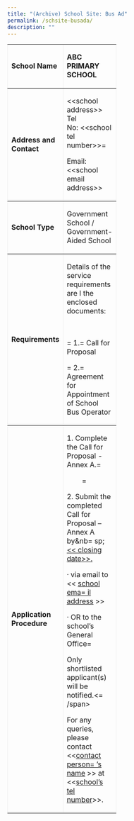 ```yaml
---
title: "(Archive) School Site: Bus Ad"
permalink: /schsite-busada/
description: ""
---
```

<table class="MsoTableGrid" border="1" cellspacing="0" cellpadding="0" style="border-collapse:collapse;border:none;mso-border-alt:solid windowtext .5pt;
 mso-yfti-tbllook:1184;mso-padding-alt:0cm 5.4pt 0cm 5.4pt">
 <tbody><tr style="3D'mso-yfti-irow:0;mso-yfti-firstrow:yes;height:22.85pt'">
  <td width="3D121" valign="3Dtop" style="3D'width:90.4pt;border:solid">
  <p class="3DMsoNormal"><b><span style="3D'font-size:11.0pt;font-family:&quot;Open">School Name</span></b></p>
  </td>
  <td width="3D472" style="3D'width:354.35pt;border:solid">
  <p class="3DMsoNormal"><b><span style="3D'font-size:10.0pt;font-family:&quot;Open">ABC PRIMARY SCHOOL</span></b></p>
  </td>
 </tr>
 <tr style="3D'mso-yfti-irow:1;height:54.8pt'">
  <td width="3D121" valign="3Dtop" style="3D'width:90.4pt;border:solid">
  <p class="3DMsoNormal"><b><span style="3D'font-size:10.0pt;font-family:&quot;Arial=">Address and Contact</span></b><span style="3D'font-size:10.0="></span></p>
  </td>
  <td width="3D472" style="3D'width:354.35pt;border-top:none;border-left:none;">
  <p class="3DMsoNormal"><span style="3D'font-size:10.0pt;font-family:&quot;Arial&quot;,s=">&lt;&lt;school address&gt;&gt;<br>
  Tel No:&nbsp;&lt;&lt;school <span class="3DSpellE">tel</span> number&gt;&gt;=
</span></p>
  <p class="3DMsoNormal"><span style="3D'font-size:10.0pt;font-family:&quot;Arial&quot;,s=">Email: &lt;&lt;school email address&gt;&gt;</span><span style="3D'font-size:10.0pt'"></span></p>
  </td>
 </tr>
 <tr style="3D'mso-yfti-irow:2;height:34.15pt'">
  <td width="3D121" valign="3Dtop" style="3D'width:90.4pt;border:solid">
  <p class="3DMsoNormal"><b><span style="3D'font-size:10.0pt;font-family:&quot;Arial=">School Type</span></b><span style="3D'font-size:10.0pt'"></span></p>
  </td>
  <td width="3D472" style="3D'width:354.35pt;border-top:none;border-left:none;">
  <p class="3DMsoNormal"><span style="3D'font-size:10.0pt;font-family:&quot;Arial&quot;,s=">Government School / Government-Aided School</span><span style="3D'font-size:10.0pt'"></span></p>
  </td>
 </tr>
 <tr style="3D'mso-yfti-irow:3;height:60.1pt'">
  <td width="3D121" valign="3Dtop" style="3D'width:90.4pt;border:solid">
  <p class="3DMsoNormal"><b><span style="3D'font-size:10.0pt;font-family:&quot;Arial=">Requirements</span></b><span style="3D'font-size:10.0pt'"></span></p>
  </td>
  <td width="3D472" valign="3Dtop" style="3D'width:354.35pt;border-top:none;borde=">
  <p class="3DMsoNormal"><span style="3D'font-size:10.0pt;font-family:&quot;Arial&quot;,s=">Details of the service requirements are I the enclosed
  documents:</span></p>
  <p class="3DMsoNormal"><span style="3D'font-size:10.0pt;font-family:&quot;Arial&quot;,s=">&nbsp;</span></p>
  <p class="3DMsoNormal" style="3D'mso-margin-top-alt:auto;mso-add-space:auto'">=
<span style="3D'font-size:10.0pt;font-family:&quot;Arial&quot;,sans-serif;color:#3B3A3B'">1.=
 Call
  for Proposal</span></p>
  <p class="3DMsoNormal" style="3D'mso-margin-top-alt:auto;mso-add-space:auto'">=
<span style="3D'font-size:10.0pt;font-family:&quot;Arial&quot;,sans-serif;color:#3B3A3B'">2.=
 Agreement
  for Appointment of School Bus Operator</span></p>
  </td>
 </tr>
 <tr style="3D'mso-yfti-irow:4;mso-yfti-lastrow:yes;height:169.4pt'">
  <td width="3D121" valign="3Dtop" style="3D'width:90.4pt;border:solid">
  <p class="3DMsoNormal"><b><span style="3D'font-size:10.0pt;font-family:&quot;Arial=">Application Procedure</span></b><span style="3D'font-size:10="></span></p>
  </td>
  <td width="3D472" valign="3Dtop" style="3D'width:354.35pt;border-top:none;borde=">
  <p class="3DMsoNormal" style="3D'margin-top:5.0pt;margin-right:0cm;margin-bot="><span style="3D'font-size:10.0pt;font-family:&quot;Arial&quot;=">1</span><span style="3D'font-size:10.0pt;mso-ascii-font-fami=">.&nbsp;</span><span style="3D'font-size:10.0pt;font-family:&quot;Ar=">Complete the Call for Proposal - Annex A.</span>=
</p>
  <div style="3D'margin-top:5.0pt;margin-bottom:7.5pt'">
  <p class="3DMsoNormal" style="3D'margin-top:5.0pt;margin-right:0cm;margin-bot="><span style="3D'font-size:10.0pt;font-family:&quot;Arial&quot;=">&nbsp;&nbsp;&nbsp;&nbsp;&nbsp;&nbsp;&nbsp;&nbsp;=
</span></p>
  </div>
  <div style="3D'margin-top:5.0pt;margin-bottom:7.5pt'">
  <p class="3DMsoNormal" style="3D'margin-top:5.0pt;margin-right:0cm;margin-bot="><span style="3D'font-size:10.0pt;font-family:&quot;Arial&quot;=">2. Submit the completed Call for Proposal – Annex A by&amp;nb=
sp;<u>&lt;&lt;
  closing date&gt;&gt;.</u></span></p>
  </div>
  <p class="3DMsoNormal" style="3D'margin-top:5.0pt;margin-right:0cm;margin-bot="><!--[if !supportLists]--><span style="3D'font-size:10.0p="><span style="3D'mso-list:Ignore'">·<span style="3D'font:7.0pt=">
  </span></span></span><!--[endif]--><span style="3D'font-size:10.0pt;font-family=">via email to &lt;&lt;&nbsp;<u>school ema=
il
  address</u></span><span style="3D'font-size:10.0pt;font-family:&quot;Arial&quot;,sans=">&nbsp;&gt;&gt;</span><span style="3D'font-size:10.0pt;font-fam="></span></p>
  <p class="3DMsoNormal" style="3D'margin-top:5.0pt;margin-right:0cm;margin-bot="><!--[if !supportLists]--><span style="3D'font-size:10.0p="><span style="3D'mso-list:Ignore'">·<span style="3D'font:7.0pt=">
  </span></span></span><!--[endif]--><span style="3D'font-size:10.0pt;font-family=">OR to the school’s General Office=
</span></p>
  <div style="3D'margin-top:5.0pt;margin-bottom:7.5pt'">
  <p class="3DMsoNormal"><span style="3D'font-size:10.0pt;font-family:&quot;Arial&quot;,s=">Only shortlisted applicant(s) will be notified.&lt;=
/span&gt;</span></p>
  </div>
  <p class="3DMsoNormal"><span style="3D'font-size:10.0pt;font-family:&quot;Arial&quot;,s=">For any queries, please contact &lt;&lt;<u>contact person=
’s
  name</u>&nbsp;&gt;&gt; at &lt;&lt;<u>school’s <span class="3DSpellE">tel<!--=
span-->
  number</span></u>&gt;&gt;.</span><span style="3D'font-size:10.0pt'"></span></p>
  </td>
 </tr>
</tbody></table>